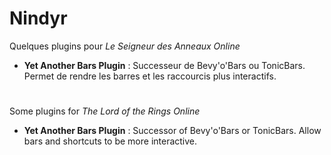 # Nindyr
Quelques plugins pour *Le Seigneur des Anneaux Online*
 - **Yet Another Bars Plugin** : Successeur de Bevy'o'Bars ou TonicBars. Permet de rendre les barres et les raccourcis plus interactifs.
 #
 Some plugins for *The Lord of the Rings Online*
 - **Yet Another Bars Plugin** : Successor of Bevy'o'Bars or TonicBars. Allow bars and shortcuts to be more interactive.